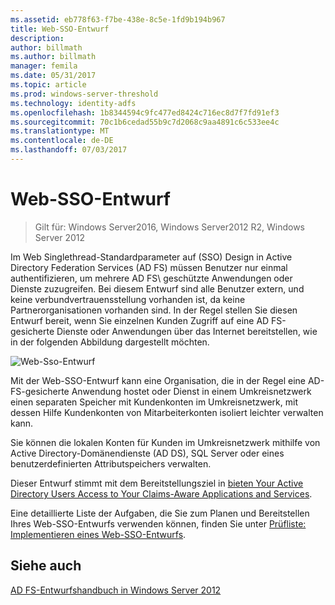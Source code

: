 ```yaml
---
ms.assetid: eb778f63-f7be-438e-8c5e-1fd9b194b967
title: Web-SSO-Entwurf
description: 
author: billmath
ms.author: billmath
manager: femila
ms.date: 05/31/2017
ms.topic: article
ms.prod: windows-server-threshold
ms.technology: identity-adfs
ms.openlocfilehash: 1b8344594c9fc477ed8424c716ec8d7f7fd91ef3
ms.sourcegitcommit: 70c1b6cedad55b9c7d2068c9aa4891c6c533ee4c
ms.translationtype: MT
ms.contentlocale: de-DE
ms.lasthandoff: 07/03/2017
---
```

# <a name="web-sso-design"></a>Web-SSO-Entwurf

>Gilt für: Windows Server2016, Windows Server2012 R2, Windows Server 2012

Im Web Singlethread-Standardparameter auf \(SSO\) Design in Active Directory Federation Services \(AD FS\) müssen Benutzer nur einmal authentifizieren, um mehrere AD FS\ geschützte Anwendungen oder Dienste zuzugreifen. Bei diesem Entwurf sind alle Benutzer extern, und keine verbundvertrauensstellung vorhanden ist, da keine Partnerorganisationen vorhanden sind. In der Regel stellen Sie diesen Entwurf bereit, wenn Sie einzelnen Kunden Zugriff auf eine AD FS-gesicherte Dienste oder Anwendungen über das Internet bereitstellen, wie in der folgenden Abbildung dargestellt möchten.  
  
![Web-Sso-Entwurf](media/adfs2_WebSSODesign.gif)  
  
Mit der Web-SSO-Entwurf kann eine Organisation, die in der Regel eine AD-FS\-gesicherte Anwendung hostet oder Dienst in einem Umkreisnetzwerk einen separaten Speicher mit Kundenkonten im Umkreisnetzwerk, mit dessen Hilfe Kundenkonten von Mitarbeiterkonten isoliert leichter verwalten kann.  
  
Sie können die lokalen Konten für Kunden im Umkreisnetzwerk mithilfe von Active Directory-Domänendienste \(AD DS\), SQL Server oder eines benutzerdefinierten Attributspeichers verwalten.  
  
Dieser Entwurf stimmt mit dem Bereitstellungsziel in [bieten Your Active Directory Users Access to Your Claims-Aware Applications and Services](Provide-Your-Active-Directory-Users-Access-to-Your-Claims-Aware-Applications-and-Services.md).  
  
Eine detaillierte Liste der Aufgaben, die Sie zum Planen und Bereitstellen Ihres Web-SSO-Entwurfs verwenden können, finden Sie unter [Prüfliste: Implementieren eines Web-SSO-Entwurfs](../../ad-fs/deployment/Checklist--Implementing-a-Web-SSO-Design.md).  
  
## <a name="see-also"></a>Siehe auch
[AD FS-Entwurfshandbuch in Windows Server 2012](AD-FS-Design-Guide-in-Windows-Server-2012.md)
